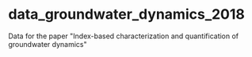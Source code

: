 # data_groundwater_dynamics_2018
Data for the paper "Index-based characterization and quantification of groundwater dynamics" 
